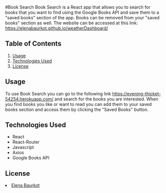 #Book Search
Book Search is a React app that allows you to search for books that you want to find using the Google Books API and save them to a "saved books" section of the app. Books can be removed from your "saved books" section as well. The website can be accessed at this link: https://elenabaurkot.github.io/weatherDashboard/

## Table of Contents
<ol>
    <li><a href="#usage">Usage</a></li>
    <li><a href="#technologies">Technologies Used</a></li>
    <li><a href="#license">License</a></li>
</ol>

## Usage 
<a name="usage"></a>
To use Book Search you can go to the following link https://evening-thicket-54254.herokuapp.com/ and search for the books you are interested. When you find books you like or want to read you can add them to your saved books section and access them by clicking the "Saved Books" button.

## Technologies Used
 <a name="technologies"></a>
<ul>
    <li>React</li>
    <li>React-Router</li>
    <li>Javascript</li>
    <li>Axios</li>
    <li>Google Books API</li>
</ul>

## License 
<a name="license"></a>
   <a href="https://github.com/elenabaurkot" target ="_blank" ><li>Elena Baurkot</li></a>
